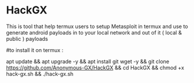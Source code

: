 # HackGX
This is tool that help termux users to setup Metasploit in termux and use to generate android payloads in to your local network and out of it ( local &amp; public ) payloads

#to install it on termux :

apt update && apt upgrade -y && apt install git wget -y && git clone https://github.com/Anonymous-GX/HackGX && cd HackGX && chmod +x hack-gx.sh && ./hack-gx.sh
